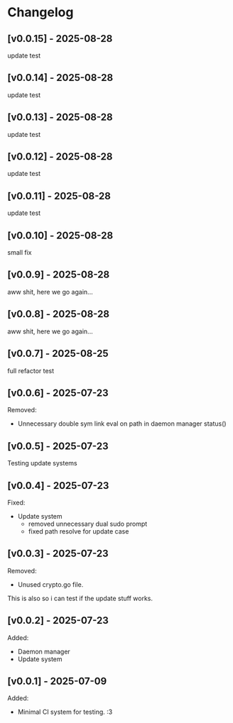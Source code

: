 # Changelog

## [v0.0.15] - 2025-08-28

update test

## [v0.0.14] - 2025-08-28

update test

## [v0.0.13] - 2025-08-28

update test

## [v0.0.12] - 2025-08-28

update test

## [v0.0.11] - 2025-08-28

update test

## [v0.0.10] - 2025-08-28

small fix

## [v0.0.9] - 2025-08-28

aww shit, here we go again...

## [v0.0.8] - 2025-08-28

aww shit, here we go again...

## [v0.0.7] - 2025-08-25

full refactor test

## [v0.0.6] - 2025-07-23

Removed:

- Unnecessary double sym link eval on path in daemon manager status()

## [v0.0.5] - 2025-07-23

Testing update systems

## [v0.0.4] - 2025-07-23

Fixed:

- Update system
    - removed unnecessary dual sudo prompt
    - fixed path resolve for update case

## [v0.0.3] - 2025-07-23

Removed:

- Unused crypto.go file.

This is also so i can test if the update stuff works.

## [v0.0.2] - 2025-07-23

Added:

- Daemon manager
- Update system


## [v0.0.1] - 2025-07-09

Added:

- Minimal CI system for testing. :3
